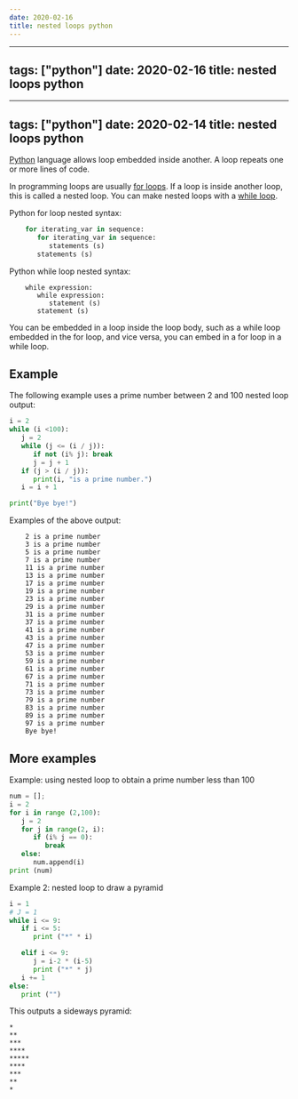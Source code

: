 ```yaml
---
date: 2020-02-16
title: nested loops python
---
```

---
tags: ["python"]
date: 2020-02-16
title: nested loops python
---
---
tags: ["python"]
date: 2020-02-14
title: nested loops python
---
[Python](https://python.org) language allows loop embedded inside another. A loop repeats one or more lines of code. 

In programming loops are usually [for loops](https://pythonbasics.org/for-loops/). If a loop is inside another loop, this is called a nested loop. You can make nested loops with a [while loop](https://pythonprogramminglanguage.com/while-loop/).

Python for loop nested syntax:

```python
    for iterating_var in sequence:
       for iterating_var in sequence:
          statements (s)
       statements (s)
```

Python while loop nested syntax:

```
    while expression:
       while expression:
          statement (s)
       statement (s)
```

You can be embedded in a loop inside the loop body, such as a while loop  embedded in the for loop, and vice versa, you can embed in a for loop in a while loop.

## Example

The following example uses a prime number between 2 and 100 nested loop output:

```python
i = 2
while (i <100):
   j = 2
   while (j <= (i / j)):
      if not (i% j): break
      j = j + 1
   if (j > (i / j)):
      print(i, "is a prime number.")
   i = i + 1

print("Bye bye!")
```

Examples of the above output:

```
    2 is a prime number
    3 is a prime number
    5 is a prime number
    7 is a prime number
    11 is a prime number
    13 is a prime number
    17 is a prime number
    19 is a prime number
    23 is a prime number
    29 is a prime number
    31 is a prime number
    37 is a prime number
    41 is a prime number
    43 is a prime number
    47 is a prime number
    53 is a prime number
    59 is a prime number
    61 is a prime number
    67 is a prime number
    71 is a prime number
    73 is a prime number
    79 is a prime number
    83 is a prime number
    89 is a prime number
    97 is a prime number
    Bye bye!
```

## More examples

Example: using nested loop to obtain a prime number less than 100

```python
num = [];
i = 2
for i in range (2,100):
   j = 2
   for j in range(2, i):
      if (i% j == 0):
         break
   else:
      num.append(i)
print (num)
```

Example 2: nested loop to draw a pyramid

```python
i = 1
# J = 1                                                                                                                                                                                  
while i <= 9:
   if i <= 5:
      print ("*" * i)

   elif i <= 9:
      j = i-2 * (i-5)
      print ("*" * j)
   i += 1
else:
   print ("")
```
This outputs a sideways pyramid:

```
*
**
***
****
*****
****
***
**
*
```


